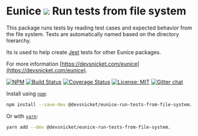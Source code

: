 # Eunice ![](https://raw.githubusercontent.com/DevSnicket/eunice/master/arrows/default-height.svg?sanitize=true) Run tests from file system

This package runs tests by reading test cases and expected behavior from the file system. Tests are automatically named based on the directory hierarchy.

Its is used to help create [Jest](https://jestjs.io/) tests for other Eunice packages. 

For more information [https://devsnicket.com/eunice](https://devsnicket.com/eunice).

[![NPM](https://img.shields.io/npm/v/@devsnicket/eunice-run-tests-from-file-system.svg)](https://www.npmjs.com/package/@devsnicket/eunice-run-tests-from-file-system
) [![Build Status](https://travis-ci.org/DevSnicket/eunice-run-tests-from-file-system.svg?branch=master)](https://travis-ci.org/DevSnicket/eunice-run-tests-from-file-system) [![Coverage Status](https://coveralls.io/repos/github/DevSnicket/eunice-run-tests-from-file-system/badge.svg?branch=master&c=1)](https://coveralls.io/github/DevSnicket/eunice-run-tests-from-file-system?branch=master) [![License: MIT](https://img.shields.io/badge/License-MIT-yellow.svg)](https://opensource.org/licenses/MIT) [![Gitter chat](https://badges.gitter.im/devsnicket-eunice/gitter.png)](https://gitter.im/devsnicket-eunice)

Install using [`npm`](https://www.npmjs.com/package/@devsnicket/eunice-run-tests-from-file-system):

```bash
npm install --save-dev @devsnicket/eunice-run-tests-from-file-system.
```
Or with [`yarn`](https://yarnpkg.com/en/package/@devsnicket/eunice-run-tests-from-file-system):

```bash
yarn add --dev @devsnicket/eunice-run-tests-from-file-system.
```
